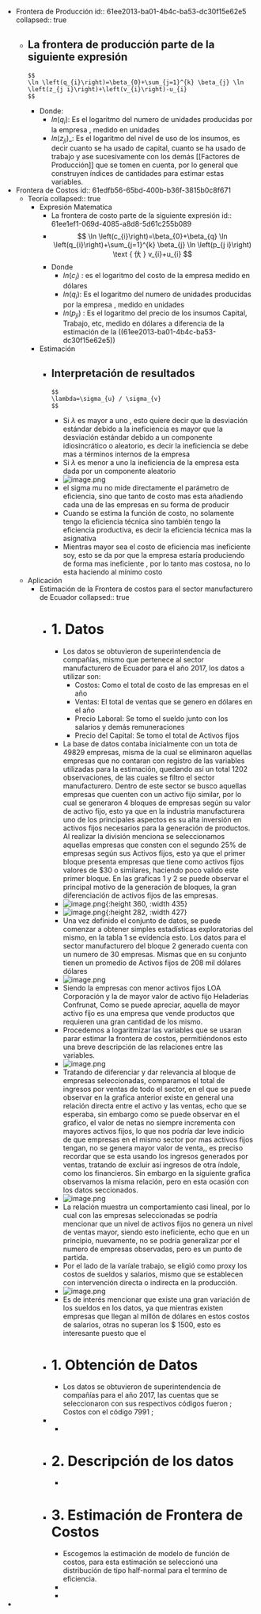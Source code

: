 - Frontera de Producción
  id:: 61ee2013-ba01-4b4c-ba53-dc30f15e62e5
  collapsed:: true
	- La frontera de producción parte de la siguiente expresión
		-
		  $$
		  \ln \left(q_{i}\right)=\beta_{0}+\sum_{j=1}^{k} \beta_{j} \ln \left(z_{j i}\right)+\left(v_{i}\right)-u_{i}
		  $$
		- Donde:
			- $ln(q_i)$: Es el logaritmo del numero de unidades producidas por la empresa , medido en unidades
			- $ln(z_{ji})$_: Es el logaritmo del nivel de uso de los insumos, es decir cuanto se ha usado de capital, cuanto se ha usado de trabajo y ase sucesivamente con los demás [[Factores de Producción]] que se tomen en cuenta, por lo general que construyen índices de cantidades para estimar estas variables.
- Frontera de Costos
  id:: 61edfb56-65bd-400b-b36f-3815b0c8f671
	- Teoría
	  collapsed:: true
		- Expresión Matematica
			- La frontera de costo parte de la siguiente expresión
			  id:: 61ee1ef1-069d-4085-a8d8-5d61c255b089
			-
			  $$
			  \ln \left(c_{i}\right)=\beta_{0}+\beta_{q} \ln \left(q_{i}\right)+\sum_{j=1}^{k} \beta_{j} \ln \left(p_{j i}\right) \text { 㐲 } v_{i}+u_{i}
			  $$
			- Donde
				- $ln(c_i)$ : es el logaritmo del costo de la empresa medido en dólares
				- $ln(q_i)$: Es el logaritmo del numero de unidades producidas por la empresa , medido en unidades
				- $ln(p_{ji})$ : Es el logaritmo del precio de los insumos Capital, Trabajo, etc, medido en dólares a diferencia de la estimación de la ((61ee2013-ba01-4b4c-ba53-dc30f15e62e5))
		- Estimación
			- Interpretación de resultados
				-
				  $$
				  \lambda=\sigma_{u} / \sigma_{v}
				  $$
				- Si $\lambda$ es mayor a uno , esto quiere decir que la desviación estándar debido a la ineficiencia es mayor que la desviación estándar debido a un componente idiosincrático o aleatorio, es decir la ineficiencia se debe mas a términos internos de la empresa
				- Si $\lambda$ es menor a uno la ineficiencia de la empresa esta dada por un componente aleatorio
				- ![image.png](../assets/image_1643001183951_0.png)
				- el sigma mu no mide directamente el parámetro de eficiencia, sino que tanto de costo mas esta añadiendo cada una de las empresas en su forma de producir
				- Cuando se estima la función de costo, no solamente tengo la eficiencia técnica sino también  tengo la eficiencia productiva, es decir la eficiencia técnica mas la asignativa
				- Mientras mayor sea el costo de eficiencia mas ineficiente soy, esto se da por que la empresa estaría produciendo de forma mas ineficiente , por lo tanto mas costosa, no lo esta haciendo al mínimo costo
	- Aplicación
		- Estimación de la Frontera de costos para el sector manufacturero de Ecuador
		  collapsed:: true
			- # 1. Datos
				- Los datos se obtuvieron de superintendencia de compañías, mismo que pertenece al sector manufacturero de Ecuador para el año 2017, los datos a utilizar son:
					- Costos: Como el total de costo de las empresas en el año
					- Ventas: El total de ventas que se genero en dólares en el año
					- Precio Laboral: Se tomo el sueldo junto con los salarios y demás remuneraciones
					- Precio del Capital: Se tomo el total de Activos fijos
				- La base de datos contaba inicialmente con un tota de 49829 empresas, misma de la cual se eliminaron aquellas empresas que no contaran con registro de las variables utilizadas para la estimación, quedando así un total 1202  observaciones,  de las cuales se filtro el sector manufacturero. Dentro de este sector se busco aquellas empresas que cuenten con un activo fijo similar, por lo cual se generaron 4 bloques de empresas según su valor de activo fijo, esto ya que en la industria manufacturera uno de los principales aspectos es su alta inversión en activos fijos necesarios para la generación de productos. Al realizar la división menciona se seleccionamos  aquellas empresas que consten con  el segundo 25% de empresas  según sus Activos fijos, esto ya que el primer bloque presenta empresas que tiene como activos fijos valores de  $30 o similares, haciendo poco valido este primer bloque. En las graficas 1 y 2 se puede observar el principal motivo de la generación de bloques, la gran diferenciación de activos fijos de las empresas.
				- ![image.png](../assets/image_1643159885800_0.png){:height 360, :width 435}
				- ![image.png](../assets/image_1643165569826_0.png){:height 282, :width 427}
				- Una vez definido el conjunto de datos, se puede comenzar a obtener simples estadísticas exploratorias del mismo, en la tabla 1 se evidencia esto. Los datos para el sector manufacturero del bloque 2 generado  cuenta con un numero de 30 empresas. Mismas que en su conjunto tienen un promedio de Activos fijos de 208 mil dólares dólares
				- ![image.png](../assets/image_1643165534065_0.png)
				- Siendo la empresas con menor activos fijos  LOA Corporación y la de mayor valor de activo fijo Heladerías Confrunat, Como se puede apreciar, aquella de mayor activo fijo es una empresa que vende productos que requieren una gran cantidad de los mismo.
				- Procedemos a logaritmizar las variables que se usaran parar estimar la frontera de costos, permitiéndonos  esto una breve descripción de las relaciones entre las variables.
				- ![image.png](../assets/image_1643168342536_0.png)
				- Tratando de diferenciar y dar relevancia al bloque de empresas seleccionadas, comparamos el total de ingresos por ventas de todo el sector, en el que se puede observar en la grafica anterior  existe en general una relación directa entre el activo y las ventas, echo que se esperaba, sin embargo  como se puede observar en el grafico,  el valor de netas no siempre incrementa con mayores activos fijos, lo que nos podría dar leve indicio de que empresas en el mismo sector por mas activos fijos tengan, no se genera mayor valor de venta,, es preciso recordar que se esta usando los ingresos generados por ventas, tratando de excluir así ingresos de otra índole, como los financieros. Sin embargo en la siguiente grafica observamos la misma relación, pero en esta ocasión con los datos seccionados.
				- ![image.png](../assets/image_1643169427172_0.png)
				- La relación muestra un comportamiento casi lineal, por lo cual con las empresas seleccionadas se podría mencionar que un nivel de activos fijos no genera un nivel de ventas  mayor, siendo esto ineficiente, echo que en un  principio, nuevamente, no se podría generalizar por el numero de empresas observadas, pero es un punto de partida.
				- Por el lado de la varíale trabajo, se eligió como proxy los costos de sueldos y salarios, mismo que se establecen con intervención directa o indirecta en la producción.
				- ![image.png](../assets/image_1643171333536_0.png)
				- Es de interés mencionar  que existe una gran variación de los sueldos en los datos, ya que mientras  existen empresas que llegan al millón de dólares en estos costos de salarios, otras no superan los $ 1500, esto es interesante puesto que el
			- # 1. Obtención de Datos
				- Los datos se obtuvieron de superintendencia de compañías para el año 2017, las cuentas que se seleccionaron con sus respectivos códigos fueron ; Costos con el código 7991 ;
			-
				-
			- # 2. Descripción de los datos
				-
			- # 3. Estimación de Frontera de Costos
				- Escogemos la estimación de modelo de función de costos, para esta estimación se seleccionó una distribución de tipo half-normal para el termino de eficiencia.
				-
				-
-